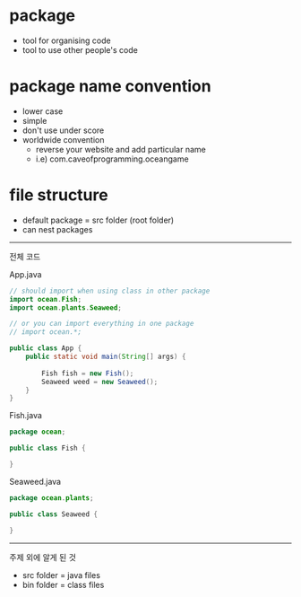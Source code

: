 # package
- tool for organising code
- tool to use other people's code

# package name convention
- lower case
- simple
- don't use under score
- worldwide convention
  - reverse your website and add particular name
  - i.e) com.caveofprogramming.oceangame

# file structure
- default package = src folder (root folder)
- can nest packages

---
전체 코드

App.java
```java
// should import when using class in other package
import ocean.Fish;
import ocean.plants.Seaweed;

// or you can import everything in one package
// import ocean.*;

public class App {
	public static void main(String[] args) {
		
		Fish fish = new Fish();
		Seaweed weed = new Seaweed();
	}
}
```

Fish.java
```java
package ocean;

public class Fish {

}
```

Seaweed.java
```java
package ocean.plants;

public class Seaweed {

}
```
---
주제 외에 알게 된 것
- src folder = java files
- bin folder = class files